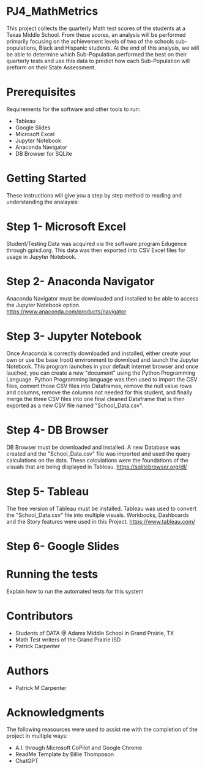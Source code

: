 # PJ4_MathMetrics

This project collects the quarterly Math test scores of the students at a Texas Middle School. 
From these scores, an analysis will be performed primarily focusing on the achievement levels of two of the schools sub-populations, Black and Hispanic students. 
At the end of this analysis, we will be able to determine which Sub-Population performed the best on their quarterly tests and use this data to predict how each Sub-Population will preform on their State Assessment. 

# Prerequisites 
Requirements for the software and other tools to run:

- Tableau
- Google Slides
- Microsoft Excel
- Jupyter Notebook
- Anaconda Navigator 
- DB Browser for SQLite
  

# Getting Started
These instructions will give you a step by step method to reading and understanding the analaysis:

# Step 1- Microsoft Excel 
Student/Testing Data was acquired via the software program Edugence through gpisd.org. 
This data was then exported into CSV Excel files for usage in Jupyter Notebook.  

# Step 2- Anaconda Navigator  
Anaconda Navigator must be downloaded and installed to be able to access the Jupyter Notebook option. 
https://www.anaconda.com/products/navigator

# Step 3- Jupyter Notebook
Once Anaconda is correctly downloaded and installed, either create your own or use tbe base (root) environment to download and launch the Jupyter Notebook. 
This program launches in your default internet browser and once lauched, you can create a new "document" using the Python Programming Language. 
Python Programming language was then used to import the CSV files, convert those CSV files into Dataframes, remove the null value rows and columns, remove the columns not needed for this student, and finally merge the three CSV files into one final cleaned Dataframe that is then exported as a new CSV file named "School_Data.csv". 

# Step 4- DB Browser
DB Browser must be downloaded and installed. 
A new Database was created and the "School_Data.csv" file was imported and used the query calculations on the data. 
These calculations were the foundations of the visuals that are being displayed in Tableau. 
https://sqlitebrowser.org/dl/

# Step 5- Tableau
The free version of Tableau must be installed. 
Tableau was used to convert the "School_Data.csv" file into multiple visuals. 
Workbooks, Dashboards and the Story features were used in this Project. 
https://www.tableau.com/

# Step 6- Google Slides

# Running the tests
Explain how to run the automated tests for this system

# Contributors
- Students of DATA @ Adams Middle School in Grand Prairie, TX
- Math Test writers of the Grand Prairie ISD
- Patrick Carpenter

# Authors
- Patrick M Carpenter

# Acknowledgments
The following reasources were used to assist me with the completion of the project in multiple ways: 

- A.I. through Microsoft CoPilot and Google Chrome
- ReadMe Template by Billie Thomposon
- ChatGPT

